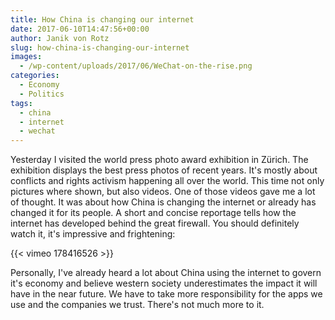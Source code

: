 ```yaml
---
title: How China is changing our internet
date: 2017-06-10T14:47:56+00:00
author: Janik von Rotz
slug: how-china-is-changing-our-internet
images:
  - /wp-content/uploads/2017/06/WeChat-on-the-rise.png
categories:
  - Economy
  - Politics
tags:
  - china
  - internet
  - wechat
---
```

Yesterday I visited the world press photo award exhibition in Zürich. The exhibition displays the best press photos of recent years. It's mostly about conflicts and rights activism happening all over the world. This time not only pictures where shown, but also videos. One of those videos gave me a lot of thought. It was about how China is changing the internet or already has changed it for its people. A short and concise reportage tells how the internet has developed behind the great firewall. You should definitely watch it, it's impressive and frightening:
<!--more-->

{{< vimeo 178416526 >}}

Personally, I've already heard a lot about China using the internet to govern it's economy and believe western society underestimates the impact it will have in the near future. We have to take more responsibility for the apps we use and the companies we trust. There's not much more to it.
